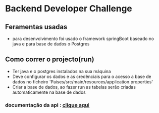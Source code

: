 
# Backend Developer Challenge

## Feramentas usadas
 * para desenvolvimento foi usado o framework springBoot baseado no java e para base de dados o Postgres
 
 ## Como correr o projecto(run)
 * Ter java e o postgres instalados na sua máquina
 * Deve configurar os dados e as credênciais para o acesso a base de dados no ficheiro 'Paises/src/main/resources/application.properties'
 * Criar a base de dados, ao fazer run as tabelas serão criadas automaticamente na base de dados

### documentação da api : <a  id="my-anchor" target="_blank" href="https://apirest-paises.herokuapp.com/swagger-ui.html">clique aqui</a>
